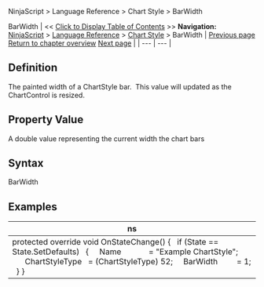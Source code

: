 ﻿
NinjaScript \> Language Reference \> Chart Style \> BarWidth

BarWidth
| \<\< [Click to Display Table of Contents](barwidth.md) \>\> **Navigation:**     [NinjaScript](ninjascript-1.md) \> [Language Reference](language_reference_wip-1.md) \> [Chart Style](chart_style-1.md) \> BarWidth | [Previous page](chart_style-1.md) [Return to chapter overview](chart_style-1.md) [Next page](barwidthui-1.md) |
| --- | --- |
## Definition
The painted width of a ChartStyle bar.  This value will updated as the ChartControl is resized.
 
## Property Value
A double value representing the current width the chart bars
 
## Syntax
BarWidth

## Examples
| ns |
| --- |
| protected override void OnStateChange() {    if (State \=\= State.SetDefaults)    {      Name             \= "Example ChartStyle";               ChartStyleType   \= (ChartStyleType) 52;      BarWidth         \= 1;    } } |
